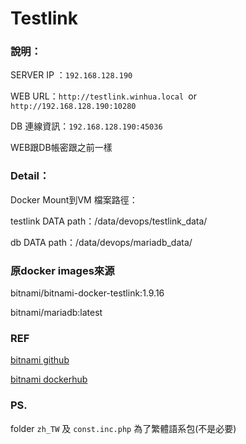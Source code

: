 # Testlink

### 說明：

SERVER IP ：`192.168.128.190`

WEB URL：`http://testlink.winhua.local `or` http://192.168.128.190:10280`

DB 連線資訊：`192.168.128.190:45036`

WEB跟DB帳密跟之前一樣

### Detail：

Docker Mount到VM 檔案路徑：

testlink DATA path：/data/devops/testlink_data/

db DATA path：/data/devops/mariadb_data/


### 原docker images來源

bitnami/bitnami-docker-testlink:1.9.16

bitnami/mariadb:latest

### REF

[bitnami github](https://github.com/bitnami/bitnami-docker-testlink#how-to-use-this-image)

[bitnami dockerhub](https://hub.docker.com/r/bitnami/testlink/~/dockerfile/)

### PS.

folder `zh_TW` 及 `const.inc.php` 為了繁體語系包(不是必要)
